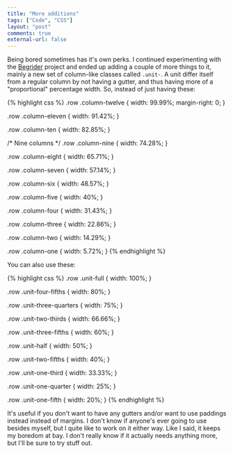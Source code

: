 ```yaml
---
title: "More additions"
tags: ["Code", "CSS"]
layout: "post"
comments: true
external-url: false
---
```


Being bored sometimes has it's own perks. I continued experimenting with the [Begrider](/projects/begrider/) project and ended up adding a couple of more things to it, mainly a new set of column-like classes called `.unit-`. A unit differ itself from a regular column by not having a gutter, and thus having more of a "proportional" percentage width. So, instead of just having these:

{% highlight css %}
.row .column-twelve {
  width: 99.99%;
  margin-right: 0;
}

.row .column-eleven {
  width: 91.42%;
}

.row .column-ten {
  width: 82.85%;
}

/* Nine columns */
.row .column-nine {
  width: 74.28%;
}

.row .column-eight {
  width: 65.71%;
}

.row .column-seven {
  width: 57.14%;
}

.row .column-six {
  width: 48.57%;
}

.row .column-five {
  width: 40%;
}

.row .column-four {
  width: 31.43%;
}

.row .column-three {
  width: 22.86%;
}

.row .column-two {
  width: 14.29%;
}

.row .column-one {
  width: 5.72%;
}
{% endhighlight %}

You can also use these:

{% highlight css %}
.row .unit-full {
  width: 100%;
}

.row .unit-four-fifths {
  width: 80%;
}

.row .unit-three-quarters {
  width: 75%;
}

.row .unit-two-thirds {
  width: 66.66%;
}

.row .unit-three-fifths {
  width: 60%;
}

.row .unit-half {
  width: 50%;
}

.row .unit-two-fifths {
  width: 40%;
}

.row .unit-one-third {
  width: 33.33%;
}

.row .unit-one-quarter {
  width: 25%;
}

.row .unit-one-fifth {
  width: 20%;
}
{% endhighlight %}

It's useful if you don't want to have any gutters and/or want to use paddings instead instead of margins. I don't know if anyone's ever going to use besides myself, but I quite like to work on it either way. Like I said, it keeps my boredom at bay. I don't really know if it actually needs anything more, but I'll be sure to try stuff out.
